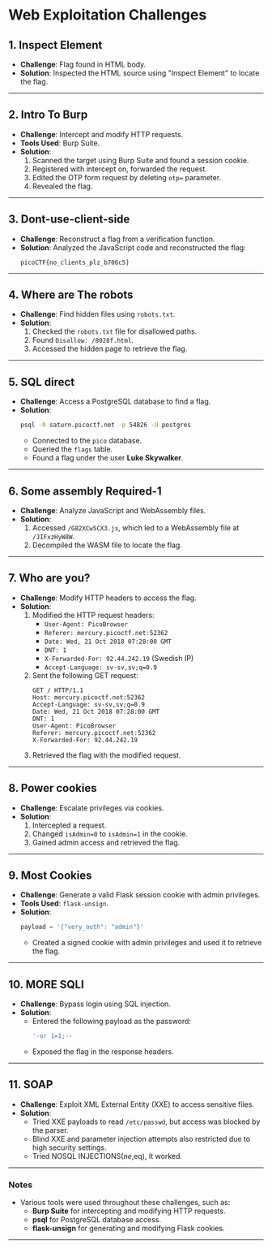 
# Web Exploitation Challenges

## 1. **Inspect Element**
- **Challenge**: Flag found in HTML body.
- **Solution**: Inspected the HTML source using "Inspect Element" to locate the flag.

---

## 2. **Intro To Burp**
- **Challenge**: Intercept and modify HTTP requests.
- **Tools Used**: Burp Suite.
- **Solution**:
  1. Scanned the target using Burp Suite and found a session cookie.
  2. Registered with intercept on, forwarded the request.
  3. Edited the OTP form request by deleting `otp=` parameter.
  4. Revealed the flag.

---

## 3. **Dont-use-client-side**
- **Challenge**: Reconstruct a flag from a verification function.
- **Solution**: Analyzed the JavaScript code and reconstructed the flag:
  ```
  picoCTF{no_clients_plz_b706c5}
  ```

---

## 4. **Where are The robots**
- **Challenge**: Find hidden files using `robots.txt`.
- **Solution**:
  1. Checked the `robots.txt` file for disallowed paths.
  2. Found `Disallow: /8028f.html`.
  3. Accessed the hidden page to retrieve the flag.

---

## 5. **SQL direct**
- **Challenge**: Access a PostgreSQL database to find a flag.
- **Solution**:
  ```bash
  psql -h saturn.picoctf.net -p 54826 -U postgres
  ```
  - Connected to the `pico` database.
  - Queried the `flags` table.
  - Found a flag under the user **Luke Skywalker**.

---

## 6. **Some assembly Required-1**
- **Challenge**: Analyze JavaScript and WebAssembly files.
- **Solution**:
  1. Accessed `/G82XCw5CX3.js`, which led to a WebAssembly file at `/JIFxzHyW8W`.
  2. Decompiled the WASM file to locate the flag.

---

## 7. **Who are you?**
- **Challenge**: Modify HTTP headers to access the flag.
- **Solution**:
  1. Modified the HTTP request headers:
     - `User-Agent: PicoBrowser`
     - `Referer: mercury.picoctf.net:52362`
     - `Date: Wed, 21 Oct 2018 07:28:00 GMT`
     - `DNT: 1`
     - `X-Forwarded-For: 92.44.242.19` (Swedish IP)
     - `Accept-Language: sv-sv,sv;q=0.9`
  2. Sent the following GET request:
     ```http
     GET / HTTP/1.1
     Host: mercury.picoctf.net:52362
     Accept-Language: sv-sv,sv;q=0.9
     Date: Wed, 21 Oct 2018 07:28:00 GMT
     DNT: 1
     User-Agent: PicoBrowser
     Referer: mercury.picoctf.net:52362
     X-Forwarded-For: 92.44.242.19
     ```
  3. Retrieved the flag with the modified request.

---

## 8. **Power cookies**
- **Challenge**: Escalate privileges via cookies.
- **Solution**:
  1. Intercepted a request.
  2. Changed `isAdmin=0` to `isAdmin=1` in the cookie.
  3. Gained admin access and retrieved the flag.

---

## 9. **Most Cookies**
- **Challenge**: Generate a valid Flask session cookie with admin privileges.
- **Tools Used**: `flask-unsign`.
- **Solution**:
  ```python
  payload = '{"very_auth": "admin"}'
  ```
  - Created a signed cookie with admin privileges and used it to retrieve the flag.

---

## 10. **MORE SQLI**
- **Challenge**: Bypass login using SQL injection.
- **Solution**:
  - Entered the following payload as the password:
    ```sql
    '-or 1=1;--
    ```
  - Exposed the flag in the response headers.

---

## 11. **SOAP**
- **Challenge**: Exploit XML External Entity (XXE) to access sensitive files.
- **Solution**:
  - Tried XXE payloads to read `/etc/passwd`, but access was blocked by the parser.
  - Blind XXE and parameter injection attempts also restricted due to high security settings.
  - Tried NOSQL INJECTIONS($ne,$eq), It worked.

---

### Notes
- Various tools were used throughout these challenges, such as:
  - **Burp Suite** for intercepting and modifying HTTP requests.
  - **psql** for PostgreSQL database access.
  - **flask-unsign** for generating and modifying Flask cookies.

---
